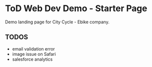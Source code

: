 # ToD Web Dev Demo - Starter Page

Demo landing page for City Cycle - Ebike company.

## TODOS
- email validation error
- image issue on Safari
- salesforce analytics